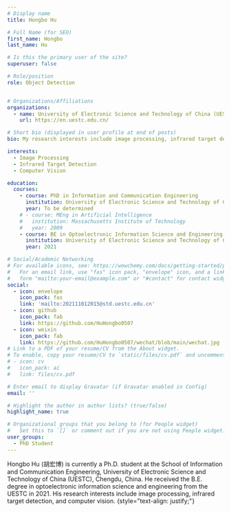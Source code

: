 ```yaml
---
# Display name
title: Hongbo Hu

# Full Name (for SEO)
first_name: Hongbo
last_name: Hu

# Is this the primary user of the site?
superuser: false

# Role/position
role: Object Detection


# Organizations/Affiliations
organizations:
  - name: University of Electronic Science and Technology of China (UESTC)
    url: https://en.uestc.edu.cn/

# Short bio (displayed in user profile at end of posts)
bio: My research interests include image processing, infrared target detection, and computer vision.

interests:
  - Image Processing
  - Infrared Target Detection
  - Computer Vision

education:
  courses:
    - course: PhD in Information and Communication Engineering
      institution: University of Electronic Science and Technology of China
      year: To be determined
    # - course: MEng in Artificial Intelligence
    #   institution: Massachusetts Institute of Technology
    #   year: 2009
    - course: BE in Optoelectronic Information Science and Engineering
      institution: University of Electronic Science and Technology of China
      year: 2021

# Social/Academic Networking
# For available icons, see: https://wowchemy.com/docs/getting-started/page-builder/#icons
#   For an email link, use "fas" icon pack, "envelope" icon, and a link in the
#   form "mailto:your-email@example.com" or "#contact" for contact widget.
social:
  - icon: envelope
    icon_pack: fas
    link: 'mailto:202111012015@std.uestc.edu.cn'
  - icon: github
    icon_pack: fab
    link: https://github.com/HuHongbo0507
  - icon: weixin
    icon_pack: fab
    link: https://github.com/HuHongbo0507/wechat/blob/main/wechat.jpg
# Link to a PDF of your resume/CV from the About widget.
# To enable, copy your resume/CV to `static/files/cv.pdf` and uncomment the lines below.
# - icon: cv
#   icon_pack: ai
#   link: files/cv.pdf

# Enter email to display Gravatar (if Gravatar enabled in Config)
email: ''

# Highlight the author in author lists? (true/false)
highlight_name: true

# Organizational groups that you belong to (for People widget)
#   Set this to `[]` or comment out if you are not using People widget.
user_groups:
  - PhD Student
---
```


Hongbo Hu (胡宏博) is currently a Ph.D. student at the School of Information and Communication Engineering, University of Electronic Science and Technology of China (UESTC), Chengdu, China. He received the B.E. degree in optoelectronic information science and engineering from the UESTC in 2021. His research interests include image processing, infrared target detection, and computer vision.
{style="text-align: justify;"}
